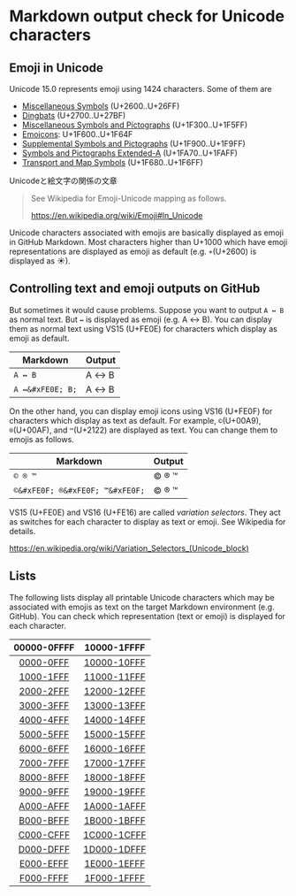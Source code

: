 # Markdown output check for Unicode characters

## Emoji in Unicode

Unicode 15.0 represents emoji using 1424 characters. Some of them are

* [Miscellaneous Symbols](https://en.wikipedia.org/wiki/Miscellaneous_Symbols) (U+2600..U+26FF)
* [Dingbats](https://en.wikipedia.org/wiki/Dingbats_(Unicode_block)) (U+2700..U+27BF)
* [Miscellaneous Symbols and Pictographs](https://en.wikipedia.org/wiki/Miscellaneous_Symbols_and_Pictographs) (U+1F300..U+1F5FF)
* [Emoicons](https://en.wikipedia.org/wiki/Emoticons_(Unicode_block)): U+1F600..U+1F64F
* [Supplemental Symbols and Pictographs](https://en.wikipedia.org/wiki/Supplemental_Symbols_and_Pictographs) (U+1F900..U+1F9FF)
* [Symbols and Pictographs Extended-A](https://en.wikipedia.org/wiki/Symbols_and_Pictographs_Extended-A) (U+1FA70..U+1FAFF)
* [Transport and Map Symbols](https://en.wikipedia.org/wiki/Transport_and_Map_Symbols) (U+1F680..U+1F6FF)







Unicodeと絵文字の関係の文章

> See Wikipedia for Emoji-Unicode mapping as follows.
> 
> https://en.wikipedia.org/wiki/Emoji#In_Unicode

Unicode characters associated with emojis are basically displayed as emoji in GitHub Markdown. Most characters higher than U+1000 which have emoji representations are displayed as emoji as default (e.g. `☀`(U+2600) is displayed as ☀).

## Controlling text and emoji outputs on GitHub

But sometimes it would cause problems. Suppose you want to output `A ↔ B` as normal text. But `↔` is displayed as emoji (e.g. A ↔ B). You can display them as normal text using VS15 (U+FE0E) for characters which display as emoji as default.

| Markdown | Output |
| - | - |
| `A ↔ B` | A ↔ B |
| `A ↔&#xFE0E; B;` | A ↔&#xFE0E; B |

On the other hand, you can display emoji icons using VS16 (U+FE0F) for characters which display as text as default. For example, `©`(U+00A9), `®`(U+00AF), and `™`(U+2122) are displayed as text. You can change them to emojis as follows.

| Markdown | Output |
| - | - |
| `© ® ™` | © ® ™ |
| `©&#xFE0F; ®&#xFE0F; ™&#xFE0F;` | ©&#xFE0F; ®&#xFE0F; ™&#xFE0F; |

VS15 (U+FE0E) and VS16 (U+FE16) are called _variation selectors_. They act as switches for each character to display as text or emoji. See Wikipedia for details.

https://en.wikipedia.org/wiki/Variation_Selectors_(Unicode_block)

## Lists

The following lists display all printable Unicode characters which may be associated with emojis as text on the target Markdown environment (e.g. GitHub). You can check which representation (text or emoji) is displayed for each character.

| 00000-0FFFF | 10000-1FFFF |
| :-: | :-: |
| [0000-0FFF](lists/0000.md) | [10000-10FFF](lists/10000.md) |
| [1000-1FFF](lists/1000.md) | [11000-11FFF](lists/11000.md) |
| [2000-2FFF](lists/2000.md) | [12000-12FFF](lists/12000.md) |
| [3000-3FFF](lists/3000.md) | [13000-13FFF](lists/13000.md) |
| [4000-4FFF](lists/4000.md) | [14000-14FFF](lists/14000.md) |
| [5000-5FFF](lists/5000.md) | [15000-15FFF](lists/15000.md) |
| [6000-6FFF](lists/6000.md) | [16000-16FFF](lists/16000.md) |
| [7000-7FFF](lists/7000.md) | [17000-17FFF](lists/17000.md) |
| [8000-8FFF](lists/8000.md) | [18000-18FFF](lists/18000.md) |
| [9000-9FFF](lists/9000.md) | [19000-19FFF](lists/19000.md) |
| [A000-AFFF](lists/A000.md) | [1A000-1AFFF](lists/1A000.md) |
| [B000-BFFF](lists/B000.md) | [1B000-1BFFF](lists/1B000.md) |
| [C000-CFFF](lists/C000.md) | [1C000-1CFFF](lists/1C000.md) |
| [D000-DFFF](lists/D000.md) | [1D000-1DFFF](lists/1D000.md) |
| [E000-EFFF](lists/E000.md) | [1E000-1EFFF](lists/1E000.md) |
| [F000-FFFF](lists/F000.md) | [1F000-1FFFF](lists/1F000.md) |

